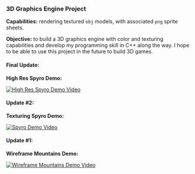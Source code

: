 ### 3D Graphics Engine Project

**Capabilities:** rendering textured `obj` models, with associated `png` sprite sheets.

**Objective:** to build a 3D graphics engine with color and texturing capabilities and develop my programming
skill in C++ along the way. I hope to be able to use this project in the future to build 3D games.


#### Final Update:
**High Res Spyro Demo:**

[![High Res Spyro Demo Video](https://img.youtube.com/vi/m4otGfeNAJA/0.jpg)](https://www.youtube.com/watch?v=m4otGfeNAJA)


#### Update #2:
**Texturing Spyro Demo:**

[![Spyro Demo Video](https://img.youtube.com/vi/AN03KsmAWbo/0.jpg)](https://www.youtube.com/watch?v=AN03KsmAWbo)

#### Update #1:
**Wireframe Mountains Demo:**

[![Wireframe Mountains Demo Video](https://img.youtube.com/vi/8yGlR1ZSTGo/0.jpg)](https://www.youtube.com/watch?v=8yGlR1ZSTGo)

